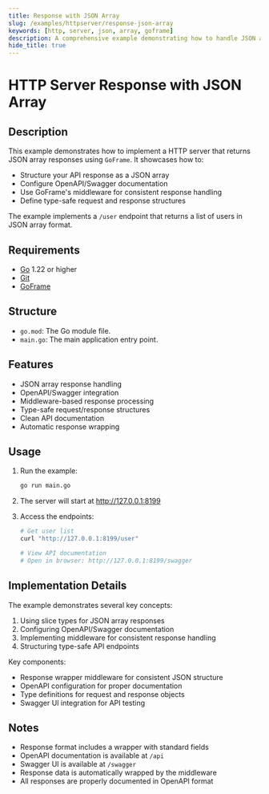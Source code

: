 ```yaml
---
title: Response with JSON Array
slug: /examples/httpserver/response-json-array
keywords: [http, server, json, array, goframe]
description: A comprehensive example demonstrating how to handle JSON array responses in a HTTP server using GoFrame framework
hide_title: true
---
```


# HTTP Server Response with JSON Array


## Description

This example demonstrates how to implement a HTTP server that returns JSON array responses using `GoFrame`. It showcases how to:
- Structure your API response as a JSON array
- Configure OpenAPI/Swagger documentation
- Use GoFrame's middleware for consistent response handling
- Define type-safe request and response structures

The example implements a `/user` endpoint that returns a list of users in JSON array format.

## Requirements

- [Go](https://golang.org/dl/) 1.22 or higher
- [Git](https://git-scm.com/downloads)
- [GoFrame](https://goframe.org)

## Structure

- `go.mod`: The Go module file.
- `main.go`: The main application entry point.

## Features

- JSON array response handling
- OpenAPI/Swagger integration
- Middleware-based response processing
- Type-safe request/response structures
- Clean API documentation
- Automatic response wrapping

## Usage

1. Run the example:
   ```bash
   go run main.go
   ```

2. The server will start at http://127.0.0.1:8199

3. Access the endpoints:
   ```bash
   # Get user list
   curl "http://127.0.0.1:8199/user"
   
   # View API documentation
   # Open in browser: http://127.0.0.1:8199/swagger
   ```

## Implementation Details

The example demonstrates several key concepts:
1. Using slice types for JSON array responses
2. Configuring OpenAPI/Swagger documentation
3. Implementing middleware for consistent response handling
4. Structuring type-safe API endpoints

Key components:
- Response wrapper middleware for consistent JSON structure
- OpenAPI configuration for proper documentation
- Type definitions for request and response objects
- Swagger UI integration for API testing

## Notes

- Response format includes a wrapper with standard fields
- OpenAPI documentation is available at `/api`
- Swagger UI is available at `/swagger`
- Response data is automatically wrapped by the middleware
- All responses are properly documented in OpenAPI format
